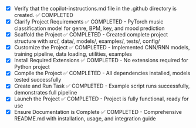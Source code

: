 - [x] Verify that the copilot-instructions.md file in the .github directory is created. ✅ COMPLETED
- [x] Clarify Project Requirements ✅ COMPLETED - PyTorch music classification model for genre, BPM, key, and mood prediction
- [x] Scaffold the Project ✅ COMPLETED - Created complete project structure with src/, data/, models/, examples/, tests/, config/
- [x] Customize the Project ✅ COMPLETED - Implemented CNN/RNN models, training pipeline, data loading, utilities, examples
- [x] Install Required Extensions ✅ COMPLETED - No extensions required for Python project
- [x] Compile the Project ✅ COMPLETED - All dependencies installed, models tested successfully
- [x] Create and Run Task ✅ COMPLETED - Example script runs successfully, demonstrates full pipeline
- [x] Launch the Project ✅ COMPLETED - Project is fully functional, ready for use
- [x] Ensure Documentation is Complete ✅ COMPLETED - Comprehensive README.md with installation, usage, and integration guide
